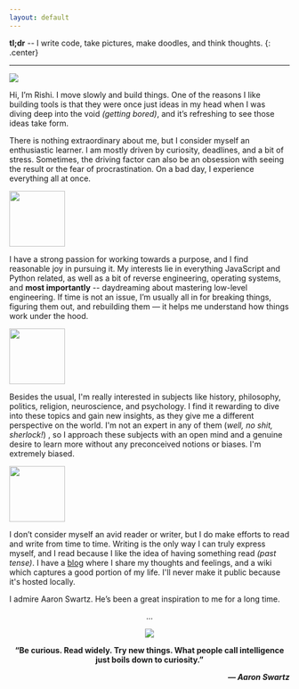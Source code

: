 ```yaml
---
layout: default
---
```


__tl;dr__ -- I write code, take pictures, make doodles, and think thoughts.
{: .center}

---

<img class="profile-picture" src="{{site.baseurl}}/assets/coolart.png">

Hi, I’m Rishi. I move slowly and build things. One of the reasons I like building tools is that they were once just ideas in my head when I was diving deep into the void *(getting bored)*, and it’s refreshing to see those ideas take form.


There is nothing extraordinary about me, but I consider myself an enthusiastic learner. I am mostly driven by curiosity, deadlines, and a bit of stress. Sometimes, the driving factor can also be an obsession with seeing the result or the fear of procrastination. On a bad day, I experience everything all at once.

<img style="width: 100px" class="profile-picture" src="{{site.baseurl}}/{{site.profile-picture}}">

I have a strong passion for working towards a purpose, and I find reasonable joy in pursuing it. My interests lie in everything JavaScript and Python related, as well as a bit of reverse engineering, operating systems, and **most importantly** -- daydreaming about mastering low-level engineering. If time is not an issue, I’m usually all in for breaking things, figuring them out, and rebuilding them — it helps me understand how things work under the hood.

<img style="maring-left: -20px; width: 100px" class="profile-picture" src="{{site.baseurl}}/assets/griffin.png">

Besides the usual, I'm really interested in subjects like history, philosophy, politics, religion, neuroscience, and psychology. I find it rewarding to dive into these topics and gain new insights, as they give me a different perspective on the world. I'm not an expert in any of them (*well, no shit, sherlock!*) , so I approach these subjects with an open mind and a genuine desire to learn more without any preconceived notions or biases. I'm extremely biased.

<img style="width: 100px" class="profile-picture" src="{{site.baseurl}}/assets/sis.gif">

I don’t consider myself an avid reader or writer, but I do make efforts to read and write from time to time. Writing is the only way I can truly express myself, and I read because I like the idea of having something read *(past tense)*. I have a [blog](blog) where I share my thoughts and feelings, and a wiki which captures a good portion of my life. I'll never make it public because it's hosted locally.

I admire Aaron Swartz. He’s been a great inspiration to me for a long time.

<p align="center">...</p>

<p align="center"><img class="aaron" src="{{site.baseurl}}/assets/aaronsw.png"></p>

<p align="center"><b>“Be curious. Read widely. Try new things. What people call intelligence just boils down to curiosity.”</b></p>

<p align="right"><b><i>― Aaron Swartz</i></b></p>

